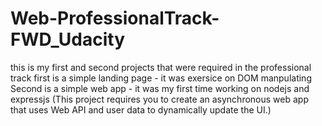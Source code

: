 # Web-ProfessionalTrack-FWD_Udacity
this is my first and second projects that were required in the professional track 
first is a simple landing page - it was exersice on DOM manpulating 
Second is a simple web app - it was my first time working on nodejs and expressjs (This project requires you to create an asynchronous web app that uses Web API and user data to dynamically update the UI.)
